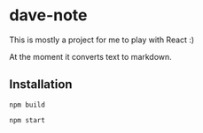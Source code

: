 # dave-note
This is mostly a project for me to play with React :)

At the moment it converts text to markdown.

## Installation
```
npm build
```

```
npm start
```
